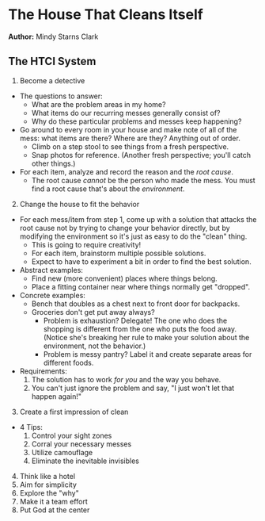 # The House That Cleans Itself

**Author:** Mindy Starns Clark

## The HTCI System

1. Become a detective
  - The questions to answer:
    - What are the problem areas in my home?
    - What items do our recurring messes generally consist of?
    - Why do these particular problems and messes keep happening?
  - Go around to every room in your house and make note of all of the mess: what items are there? Where are they? Anything out of order.
    - Climb on a step stool to see things from a fresh perspective.
    - Snap photos for reference. (Another fresh perspective; you'll catch other things.)
  - For each item, analyze and record the reason and the *root cause*.
    - The root cause *cannot* be the person who made the mess. You must find a root cause that's about the *environment*.
2. Change the house to fit the behavior
  - For each mess/item from step 1, come up with a solution that attacks the root cause not by trying to change your behavior directly, but by modifying the environment so it's just as easy to do the "clean" thing.
    - This is going to require creativity!
    - For each item, brainstorm multiple possible solutions.
    - Expect to have to experiment a bit in order to find the best solution.
  - Abstract examples:
    - Find new (more convenient) places where things belong.
    - Place a fitting container near where things normally get "dropped".
  - Concrete examples:
    - Bench that doubles as a chest next to front door for backpacks.
    - Groceries don't get put away always?
        - Problem is exhaustion? Delegate! The one who does the shopping is different from the one who puts the food away. (Notice she's breaking her rule to make your solution about the environment, not the behavior.)
        - Problem is messy pantry? Label it and create separate areas for different foods.
  - Requirements:
    1. The solution has to work *for you* and the way you behave.
    2. You can't just ignore the problem and say, "I just won't let that happen again!"
3. Create a first impression of clean
  - 4 Tips:
    1. Control your sight zones
    2. Corral your necessary messes
    3. Utilize camouflage
    4. Eliminate the inevitable invisibles
4. Think like a hotel
5. Aim for simplicity 
6. Explore the "why"
7. Make it a team effort
8. Put God at the center
